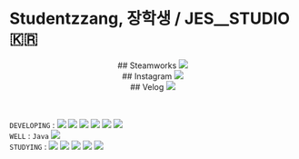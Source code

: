 # Studentzzang, 장학생 / JES__STUDIO 🇰🇷
<div align=center> 
  ## Steamworks
  <a href="https://steamcommunity.com/profiles/76561199671441944/games?tab=all"><img src="https://img.shields.io/badge/SteamWorks-071563?style=for-the-badge&logo=Steam&logoColor=FFFFFF"/></a> <br>
  ## Instagram
  <a href="https://www.instagram.com/zzangeszz/"><img src="https://img.shields.io/badge/Instagram-E4405F?style=for-the-badge&logo=Instagram&logoColor=FFFFFF"/></a> <br>
  ## Velog
  <a href="https://velog.io/@jes/posts"><img src="https://img.shields.io/badge/Velog-20C997?style=for-the-badge&logo=Velog&logoColor=FFFFFF"/></a> <br>
  <br> <br>
</div>

 `DEVELOPING` : <img src="https://img.shields.io/badge/Unity-000000?style=for-the-badge&logo=unity&logoColor=FFFFFF"/>
 <img src="https://img.shields.io/badge/Python-3776AB?style=for-the-badge&logo=Python&logoColor=FFFFFF"/>
 <img src="https://img.shields.io/badge/Pandas-150458?style=for-the-badge&logo=Pandas&logoColor=FFFFFF"/>
 <img src="https://img.shields.io/badge/HTML-E34F26?style=for-the-badge&logo=HTML5&logoColor=FFFFFF"/>
 <img src="https://img.shields.io/badge/CSS-1572B6?style=for-the-badge&logo=CSS3&logoColor=FFFFFF"/>
 <img src="https://img.shields.io/badge/JavaScript-F7DF1E?style=for-the-badge&logo=JavaScript&logoColor=FFFFFF"/> <br>
 `WELL` :  `Java` <img src="https://img.shields.io/badge/C-A8B9CC?style=for-the-badge&logo=C&logoColor=FFFFFF"/> <br>
 `STUDYING` : <img src="https://img.shields.io/badge/MySQL-4479A1?style=for-the-badge&logo=MySQL&logoColor=FFFFFF"/>
 <img src="https://img.shields.io/badge/Blender-E87D0D?style=for-the-badge&logo=Blender&logoColor=FFFFFF"/>
 <img src="https://img.shields.io/badge/TenforFlow-FF6F00?style=for-the-badge&logo=TensorFlow&logoColor=FFFFFF"/>
 <img src="https://img.shields.io/badge/React-61DAFB?style=for-the-badge&logo=React&logoColor=FFFFFF"/>
 <img src="https://img.shields.io/badge/p5.js-ED225D?style=for-the-badge&logo=p5.js&logoColor=FFFFFF"/> <br>

